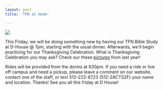 ```yaml
---
layout: post
title: 'TFN at Home'

---
```


![](http://farm7.static.flickr.com/6031/6305294558_464522e5e1_b.jpg)

This Friday, we will be doing something new by having our TFN Bible Study at D-House @ 7pm, starting with the usual dinner. Afterwards, we'll begin practicing for our Thanksgiving Celebration. What is Thanksgiving Celebration you may ask? Check our these [pictures](http://www.flickr.com/photos/gpminneapolis/sets/72157625404127398/) from last year!

Rides will be provided from the dorms at 630pm. If you need a ride or live off campus and need a pickup, please leave a comment on our website, contact one of the staff, or text 512-222-8723 (512-2ACTS2F) your name and location. Thanks! See you all this friday at D House!
